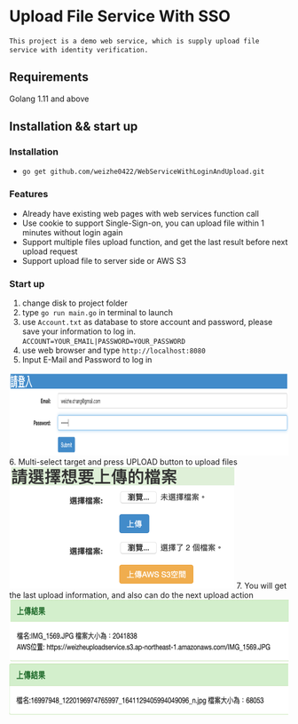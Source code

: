 # Upload File Service With SSO 
    This project is a demo web service, which is supply upload file service with identity verification.
 
 ## Requirements
 Golang 1.11 and above
 
 ## Installation && start up
 ### Installation
 * `go get github.com/weizhe0422/WebServiceWithLoginAndUpload.git`
 
 ### Features
  * Already have existing web pages with web services function call 
  * Use cookie to support Single-Sign-on, you can upload file within 1 minutes without login again
  * Support multiple files upload function, and get the last result before next upload request
  * Support upload file to server side or AWS S3
  
 ### Start up
  1. change disk to project folder
  2. type `go run main.go` in terminal to launch
  3. use `Account.txt` as database to store account and password, please save your information to log in.
   `ACCOUNT=YOUR_EMAIL|PASSWORD=YOUR_PASSWORD`
  4. use web browser and type `http://localhost:8080`
  5. Input E-Mail and Password to log in
  <img src="https://github.com/weizhe0422/WebServiceWithLoginAndUpload/blob/master/img/Login.png" width="920" height="150" alt="Login">
  6. Multi-select target and press UPLOAD button to upload files
  <img src="https://github.com/weizhe0422/WebServiceWithLoginAndUpload/blob/master/img/Multi-select-files.png" width="406" height="220" alt="Multi-select-files">
  7. You will get the last upload information, and also can do the next upload action
  <img src="https://github.com/weizhe0422/WebServiceWithLoginAndUpload/blob/master/img/UploadResult_S3.png" width="627" height="111" alt="UploadResult_S3">
  <img src="https://github.com/weizhe0422/WebServiceWithLoginAndUpload/blob/master/img/UploadResult_Server.png" width="616" height="93" alt="UploadResult_Server">
 
